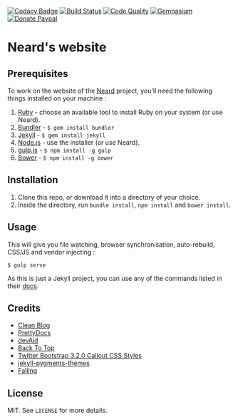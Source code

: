 [![Codacy Badge](https://api.codacy.com/project/badge/Grade/1c78d2c0aa814fd685b60868192d8d81)](https://www.codacy.com/app/crazy-max/neard-website?utm_source=github.com&utm_medium=referral&utm_content=crazy-max/neard-website&utm_campaign=badger)
[![Build Status](https://img.shields.io/travis/crazy-max/neard-website/master.svg?style=flat-square)](https://travis-ci.org/crazy-max/neard-website)
[![Code Quality](https://img.shields.io/codacy/grade/1c78d2c0aa814fd685b60868192d8d81.svg?style=flat-square)](https://www.codacy.com/app/crazy-max/neard-website)
[![Gemnasium](https://img.shields.io/gemnasium/crazy-max/neard-website.svg?style=flat-square)](https://gemnasium.com/github.com/crazy-max/neard-website)
[![Donate Paypal](https://img.shields.io/badge/donate-paypal-blue.svg?style=flat-square)](https://www.paypal.me/crazyws)

# Neard's website

## Prerequisites

To work on the website of the [Neard](https://github.com/crazy-max/neard) project, you'll need the following things installed on your machine :

1. [Ruby](https://www.ruby-lang.org/en/documentation/installation/) - choose an available tool to install Ruby on your system (or use Neard).
2. [Bundler](https://bundler.io/) - `$ gem install bundler`
3. [Jekyll](http://jekyllrb.com/) - `$ gem install jekyll`
4. [Node.js](http://nodejs.org) - use the installer (or use Neard).
5. [gulp.js](https://github.com/gulpjs/gulp) - `$ npm install -g gulp`
6. [Bower](https://github.com/bower/bower) - `$ npm install -g bower`

## Installation

1. Clone this repo, or download it into a directory of your choice.
2. Inside the directory, run `bundle install`, `npm install` and `bower install`.

## Usage

This will give you file watching, browser synchronisation, auto-rebuild, CSS/JS and vendor injecting :

```shell
$ gulp serve
```

As this is just a Jekyll project, you can use any of the commands listed in their [docs](http://jekyllrb.com/docs/usage/).

## Credits

* [Clean Blog](https://startbootstrap.com/template-overviews/clean-blog/)
* [PrettyDocs](http://themes.3rdwavemedia.com/website-templates/prettydocs-free-bootstrap-theme-developers-and-startups/)
* [devAid](http://themes.3rdwavemedia.com/website-templates/devaid-free-bootstrap-theme-developers/)
* [Back To Top](https://codyhouse.co/gem/back-to-top/)
* [Twitter Bootstrap 3.2.0 Callout CSS Styles](http://cpratt.co/twitter-bootstrap-callout-css-styles/)
* [jekyll-pygments-themes](https://github.com/jwarby/jekyll-pygments-themes)
* [Falling](https://pixabay.com/en/falling-tripping-down-stairs-99175/)

## License

MIT. See `LICENSE` for more details.